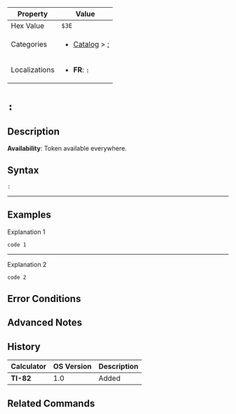 | Property      | Value |
|---------------|-------|
| Hex Value     | `$3E`|
| Categories    | <ul><li>[Catalog](<../categories/Catalog.md>) > [:](<../categories/Catalog.md#:>)</li></ul> |
| Localizations | <ul><li><b>FR</b>: `:`</li></ul> |

# `:`

## Description



<b>Availability</b>: Token available everywhere.

## Syntax
`:`

<hr>

## Examples

Explanation 1
```ti-basic
code 1
```
---
Explanation 2
```ti-basic
code 2
```

## Error Conditions


## Advanced Notes


## History
| Calculator | OS Version | Description |
|------------|------------|-------------|
| <b>TI-82</b> | 1.0 | Added

## Related Commands

    